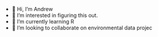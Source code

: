 - 👋 Hi, I’m Andrew
- 👀 I’m interested in figuring this out.
- 🌱 I’m currently learning R
- 💞️ I’m looking to collaborate on environmental data projec

<!---
ebin40ozdj/ebin40ozdj is a ✨ special ✨ repository because its `README.md` (this file) appears on your GitHub profile.
You can click the Preview link to take a look at your changes.
--->
